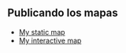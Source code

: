 ## Publicando los mapas 

 - [My static map]()
 - [My interactive map](https://chlopezgis.github.io/articulos/maps/employment_rate_in_finland.html)
